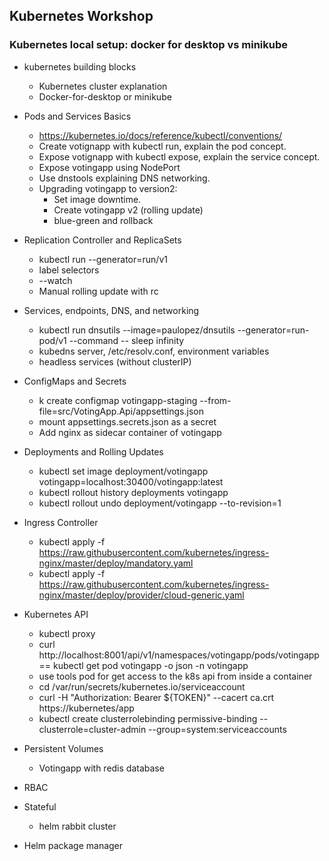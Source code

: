 ## Kubernetes Workshop 

### Kubernetes local setup: docker for desktop vs minikube
*  kubernetes building blocks
    * Kubernetes cluster explanation
    * Docker-for-desktop or minikube

*  Pods and Services Basics
    * https://kubernetes.io/docs/reference/kubectl/conventions/
    * Create votignapp with kubectl run, explain the pod concept.
    * Expose votignapp with kubectl expose, explain the service concept. 
    * Expose votingapp using NodePort
    * Use dnstools explaining DNS networking.
    * Upgrading votingapp to version2:
        * Set image downtime.
        * Create votingapp v2 (rolling update)
        * blue-green and rollback

*  Replication Controller and ReplicaSets
    *  kubectl run --generator=run/v1
    *  label selectors
    *  --watch
    *  Manual rolling update with rc

*  Services, endpoints, DNS, and networking
    * kubectl run dnsutils --image=paulopez/dnsutils --generator=run-pod/v1 --command -- sleep infinity
    * kubedns server, /etc/resolv.conf, environment variables
    * headless services (without clusterIP)

*  ConfigMaps and Secrets
    * k create configmap votingapp-staging --from-file=src/VotingApp.Api/appsettings.json
    * mount appsettings.secrets.json as a secret
    * Add nginx as sidecar container of votingapp

*  Deployments and Rolling Updates
    * kubectl set image deployment/votingapp votingapp=localhost:30400/votingapp:latest
    * kubectl rollout history deployments votingapp
    * kubectl rollout undo deployment/votingapp --to-revision=1

* Ingress Controller
    * kubectl apply -f https://raw.githubusercontent.com/kubernetes/ingress-nginx/master/deploy/mandatory.yaml
    * kubectl apply -f https://raw.githubusercontent.com/kubernetes/ingress-nginx/master/deploy/provider/cloud-generic.yaml


* Kubernetes API    
    * kubectl proxy
    * curl http://localhost:8001/api/v1/namespaces/votingapp/pods/votingapp  == kubectl get pod votingapp -o json -n votingapp
    * use tools pod for get access to the k8s api from inside a container
    * cd /var/run/secrets/kubernetes.io/serviceaccount
    * curl -H "Authorization: Bearer ${TOKEN}" --cacert ca.crt   https://kubernetes/app
    * kubectl create clusterrolebinding permissive-binding --clusterrole=cluster-admin --group=system:serviceaccounts

*  Persistent Volumes
    * Votingapp with redis database

* RBAC

*  Stateful
    *  helm rabbit cluster

* Helm package manager
